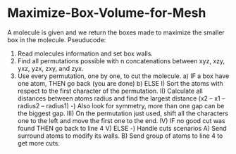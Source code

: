 # Maximize-Box-Volume-for-Mesh
A molecule is given and we return the boxes made to maximize the smaller box in the molecule.
Pseuducode:
1. Read molecules information and set box walls.
2. Find all permutations possible with n concatenations between xyz, xzy, yxz, yzx, zxy, and zyx.
3. Use every permutation, one by one, to cut the molecule.
  a) IF a box have one atom, THEN go back (you are done)
  b) ELSE
    I) Sort the atoms with respect to the first character of the permutation.
    II) Calculate all distances between atoms radius and find the largest distance (x2 – x1 – radius2 – radius1)
      -) Also look for symmetry, more than one gap can be the biggest gap.
    III) On the permutation just used, shift all the characters one to the left and move the first one to the end.
    IV) IF no good cut was found THEN go back to line 4
    V) ELSE
      -) Handle cuts scenarios
        A) Send surround atoms to modify its walls.
        B) Send group of atoms to line 4 to get more cuts.
